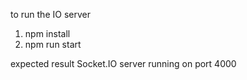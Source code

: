 to run the IO server 
 
1. npm install
2. npm run start

expected result
Socket.IO server running on port 4000